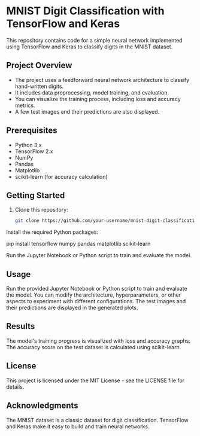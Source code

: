 # MNIST Digit Classification with TensorFlow and Keras

This repository contains code for a simple neural network implemented using TensorFlow and Keras to classify digits in the MNIST dataset.

## Project Overview

- The project uses a feedforward neural network architecture to classify hand-written digits.
- It includes data preprocessing, model training, and evaluation.
- You can visualize the training process, including loss and accuracy metrics.
- A few test images and their predictions are also displayed.

## Prerequisites

- Python 3.x
- TensorFlow 2.x
- NumPy
- Pandas
- Matplotlib
- scikit-learn (for accuracy calculation)

## Getting Started

1. Clone this repository:

   ```bash
   git clone https://github.com/your-username/mnist-digit-classification.git

Install the required Python packages:

pip install tensorflow numpy pandas matplotlib scikit-learn

Run the Jupyter Notebook or Python script to train and evaluate the model.

## Usage
Run the provided Jupyter Notebook or Python script to train and evaluate the model.
You can modify the architecture, hyperparameters, or other aspects to experiment with different configurations.
The test images and their predictions are displayed in the generated plots.

## Results
The model's training progress is visualized with loss and accuracy graphs.
The accuracy score on the test dataset is calculated using scikit-learn.

## License
This project is licensed under the MIT License - see the LICENSE file for details.

## Acknowledgments
The MNIST dataset is a classic dataset for digit classification.
TensorFlow and Keras make it easy to build and train neural networks.
